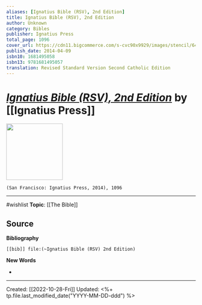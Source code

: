 ```yaml
---
aliases: [Ignatius Bible (RSV), 2nd Edition]
title: Ignatius Bible (RSV), 2nd Edition
author: Unknown
category: Bibles
publisher: Ignatius Press
total_page: 1096
cover_url: https://cdn11.bigcommerce.com/s-cvc90x9929/images/stencil/640w/products/1174/1394/IBL2P_r__12503.1617023696.jpg?c=1
publish_date: 2014-04-09
isbn10: 1681495058
isbn13: 9781681495057
translation: Revised Standard Version Second Catholic Edition
---
```

# *[Ignatius Bible (RSV), 2nd Edition](https://ignatius.com/ignatius-bible-rsv-2nd-edition-leather-ibl2p/)* by [[Ignatius Press]]

<img src="https://cdn11.bigcommerce.com/s-cvc90x9929/images/stencil/640w/products/1174/1394/IBL2P_r__12503.1617023696.jpg?c=1" width=150>

`(San Francisco: Ignatius Press, 2014), 1096`

--- 
#wishlist
**Topic**: [[The Bible]]

**Source**
- 


**Bibliography**

```query
[[bib]] file:(~Ignatius Bible (RSV) 2nd Edition)
```
 

**New Words**

- 

---
Created: [[2022-10-28-Fri]]
Updated: <%+ tp.file.last_modified_date("YYYY-MM-DD-ddd") %>
